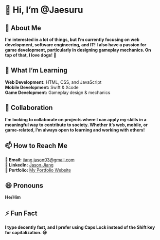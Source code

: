# 👋 Hi, I’m @Jaesuru
## 👀 About Me
**I’m interested in a lot of things, but I’m currently focusing on web development, software engineering, and IT! I also have a passion for game development, particularly in designing gameplay mechanics. On top of that, I love dogs! 🐶**

## 🌱 What I’m Learning
**Web Development:** HTML, CSS, and JavaScript
<br>
**Mobile Development:** Swift & Xcode
<br>
**Game Development:** Gameplay design & mechanics

## 💞️ Collaboration
**I’m looking to collaborate on projects where I can apply my skills in a meaningful way to contribute to society. Whether it’s web, mobile, or game-related, I’m always open to learning and working with others!**

## 📫 How to Reach Me
**📧 Email:** jiang.jason03@gmail.com
<br>
**💼 LinkedIn:** [Jason Jiang](https://www.linkedin.com/in/jasonjiangexperience/)
<br>
**📁 Portfolio:** [My Portfolio Website](https://jasonjiang.vercel.app/)

## 😄 Pronouns
**He/Him**

## ⚡ Fun Fact
**I type decently fast, and I prefer using Caps Lock instead of the Shift key for capitalization. 😆**

